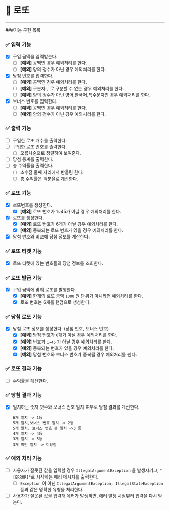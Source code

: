 # 🎯 로또

----

###기능 구현 목록

### ✅ 입력 기능
- [x] 구입 금액을 입력받는다.
    - [ ] **[예외]** 공백인 경우 예외처리를 한다.
    - [ ] **[예외]** 양의 정수가 아닌 경우 예외처리를 한다.
- [x] 당첨 번호를 입력한다.
    - [ ] **[예외]** 공백인 경우 예외처리를 한다.
    - [ ] **[예외]** 구분자 `,` 로 구분할 수 없는 경우 예외처리를 한다.
    - [ ] **[예외]** 양의 정수가 아닌 영어,한국어,특수문자인 경우 예외처리를 한다.
- [x] 보너스 번호를 입력한다.
    - [ ] **[예외]** 공백인 경우 예외처리를 한다.
    - [ ] **[예외]** 양의 정수가 아닌 경우 예외처리를 한다.

### ✅ 출력 기능
- [ ] 구입한 로또 개수를 출력한다.
- [ ] 구입한 로또 번호를 출력한다.
    - [ ] 오름차순으로 정렬하여 보여준다.
- [ ] 당첨 통계를 출력한다.
- [ ] 총 수익률을 출력한다.
    - [ ] 소수점 둘째 자리에서 반올림 한다.
    - [ ] 총 수익률은 백분율로 계산한다.

### ✅ 로또 기능
- [x] 로또번호를 생성한다. 
    - [x] **[예외]** 로또 번호가 1~45가 아닐 경우 예외처리를 한다.
- [x] 로또를 생성한다.
    - [x] **[예외]** 로또 번호가 6개가 아닐 경우 예외처리를 한다.
    - [x] **[예외]** 중복되는 로또 번호가 있을 경우 예외처리를 한다.
- [x] 당첨 번호와 비교해 당첨 정보를 계산한다.

### ✅ 로또 티켓 기능
- [x] 로또 티켓에 있는 번호들의 당첨 정보를 조회한다.

### ✅ 로또 발급 기능
- [x] 구입 금액에 맞춰 로또를 발행한다.
    - [x] **[예외]** 한개의 로또 금액 `1000` 원 단위가 아니라면 예외처리를 한다.
    - [x] 로또 번호는 6개를 랜덤으로 생성한다.

### ✅ 당첨 로또 기능
- [x] 당첨 로또 정보를 생성한다. (당첨 번호, 보너스 번호)
    - [x] **[예외]** 당첨 번호가 `6`개가 아닐 경우 예외처리를 한다.
    - [x] **[예외]** 번호가 `1~45` 가 아닐 경우 예외처리를 한다.
    - [x] **[예외]** 중복되는 번호가 있을 경우 예외처리를 한다.
    - [x] **[예외]** 당첨 번호와 보너스 번호가 중복될 경우 예외처리를 한다.

### ✅ 로또 결과 기능
- [ ] 수익률을 계산한다.

### ✅ 당첨 결과 기능
- [x] 일치하는 숫자 갯수와 보너스 번호 일치 여부로 당첨 결과를 계산한다.
  ```
  6개 일치 -> 1등
  5개 일치,보너스 번호 일치 -> 2등
  5개 일치, 보너스 번호 불 일치 ->3 등
  4개 일치 -> 4등
  3개 일치 -> 5등
  3개 미만 일치 -> 미당첨
  ```

### ✅ 예외 처리 기능
- [ ] 사용자가 잘못된 값을 입력할 경우 `IllegalArgumentException` 을 발생시키고, `"[ERROR]"`로 시작하는 에러 메시지를 출력한다.
  - [ ] `Exception` 이 아닌 `IllegalArgumentException, IllegalStateException` 등과 같은 명확한 유형을 처리한다.
- [ ] 사용자가 잘못된 값을 입력해 에러가 발생하면, 에러 발생 시점부터 입력을 다시 받는다.